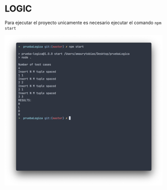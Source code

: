 # LOGIC

Para ejecutar el proyecto unicamente es necesario ejecutar el comando `npm start`

![Screenshot](terminal.png)
